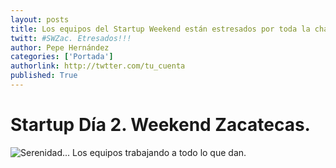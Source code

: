 ```yaml
---
layout: posts 
title: Los equipos del Startup Weekend están estresados por toda la chamba que hay que hacer.
twitt: #SWZac. Etresados!!!
author: Pepe Hernández
categories: ['Portada']
authorlink: http://twtter.com/tu_cuenta 
published: True
---
```


# Startup Día 2. Weekend Zacatecas. 
![Serenidad...](http://i.imgur.com/sOHwgtam.jpg)
Los equipos trabajando a todo lo que dan.